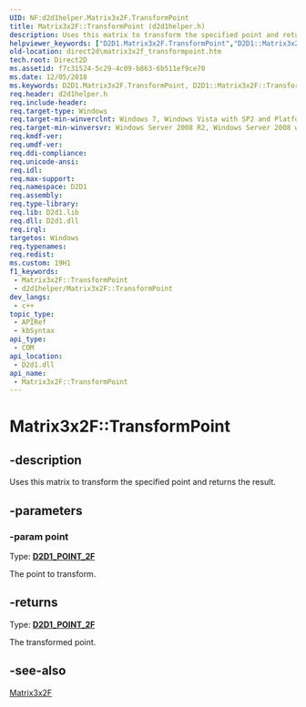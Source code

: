 ```yaml
---
UID: NF:d2d1helper.Matrix3x2F.TransformPoint
title: Matrix3x2F::TransformPoint (d2d1helper.h)
description: Uses this matrix to transform the specified point and returns the result.
helpviewer_keywords: ["D2D1.Matrix3x2F.TransformPoint","D2D1::Matrix3x2F::TransformPoint","Matrix3x2F interface [Direct2D]","TransformPoint method","Matrix3x2F.TransformPoint","Matrix3x2F::TransformPoint","TransformPoint","TransformPoint method [Direct2D]","TransformPoint method [Direct2D]","Matrix3x2F interface","d2d1helper/Matrix3x2F::TransformPoint","direct2d.matrix3x2f_transformpoint"]
old-location: direct2d\matrix3x2f_transformpoint.htm
tech.root: Direct2D
ms.assetid: f7c31524-5c29-4c09-b863-6b511ef9ce70
ms.date: 12/05/2018
ms.keywords: D2D1.Matrix3x2F.TransformPoint, D2D1::Matrix3x2F::TransformPoint, Matrix3x2F interface [Direct2D],TransformPoint method, Matrix3x2F.TransformPoint, Matrix3x2F::TransformPoint, TransformPoint, TransformPoint method [Direct2D], TransformPoint method [Direct2D],Matrix3x2F interface, d2d1helper/Matrix3x2F::TransformPoint, direct2d.matrix3x2f_transformpoint
req.header: d2d1helper.h
req.include-header: 
req.target-type: Windows
req.target-min-winverclnt: Windows 7, Windows Vista with SP2 and Platform Update for Windows Vista [desktop apps \| UWP apps]
req.target-min-winversvr: Windows Server 2008 R2, Windows Server 2008 with SP2 and Platform Update for Windows Server 2008 [desktop apps \| UWP apps]
req.kmdf-ver: 
req.umdf-ver: 
req.ddi-compliance: 
req.unicode-ansi: 
req.idl: 
req.max-support: 
req.namespace: D2D1
req.assembly: 
req.type-library: 
req.lib: D2d1.lib
req.dll: D2d1.dll
req.irql: 
targetos: Windows
req.typenames: 
req.redist: 
ms.custom: 19H1
f1_keywords:
 - Matrix3x2F::TransformPoint
 - d2d1helper/Matrix3x2F::TransformPoint
dev_langs:
 - c++
topic_type:
 - APIRef
 - kbSyntax
api_type:
 - COM
api_location:
 - D2d1.dll
api_name:
 - Matrix3x2F::TransformPoint
---
```


# Matrix3x2F::TransformPoint


## -description

Uses this matrix to transform the specified point and returns the result.

## -parameters

### -param point

Type: <b><a href="/windows/desktop/Direct2D/d2d1-point-2f">D2D1_POINT_2F</a></b>

The point to transform.

## -returns

Type: <b><a href="/windows/desktop/Direct2D/d2d1-point-2f">D2D1_POINT_2F</a></b>

The transformed point.

## -see-also

<a href="/windows/desktop/api/d2d1helper/nl-d2d1helper-matrix3x2f">Matrix3x2F</a>

